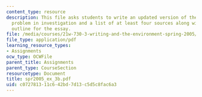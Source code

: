 ```yaml
---
content_type: resource
description: This file asks students to write an updated version of the question or
  problem in investigation and a list of at least four sources along with a rudimentary
  outline for the essay.
file: /media/courses/21w-730-3-writing-and-the-environment-spring-2005/c072781311c642bd7d13c5d5c8fac6a3_spr2005_ex_3b.pdf
file_type: application/pdf
learning_resource_types:
- Assignments
ocw_type: OCWFile
parent_title: Assignments
parent_type: CourseSection
resourcetype: Document
title: spr2005_ex_3b.pdf
uid: c0727813-11c6-42bd-7d13-c5d5c8fac6a3
---
```

